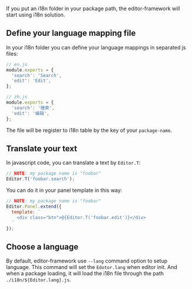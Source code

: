If you put an i18n folder in your package path, the editor-framework will start using i18n solution.

## Define your language mapping file

In your i18n folder you can define your language mappings in separated js files:

```javascript
// en.js
module.exports = {
  'search': 'Search',
  'edit': 'Edit',
};

// zh.js
module.exports = {
  'search': '搜索',
  'edit': '编辑',
};
```

The file will be register to i18n table by the key of your `package-name`.

## Translate your text

In javascript code, you can translate a text by `Editor.T`:

```javascript
// NOTE: my package name is "foobar"
Editor.T('foobar.search');
```

You can do it in your panel template in this way:

```javascript
// NOTE: my package name is "foobar"
Editor.Panel.extend({
  template: `
    <div class="btn">@{Editor.T('foobar.edit')}</div>
  `
});
```

## Choose a language

By default, editor-framework use `--lang` command option to setup language. This command
will set the `Edotor.lang` when editor init. And when a package loading, it will load the i18n
file through the path `./i18n/${Editor.lang}.js`.
